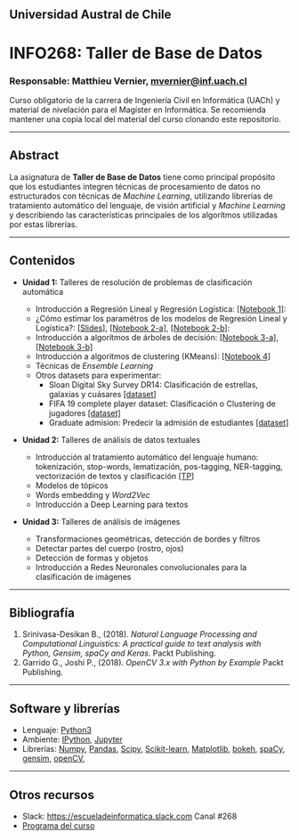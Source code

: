## Universidad Austral de Chile

# INFO268: Taller de Base de Datos

### Responsable: Matthieu Vernier, mvernier@inf.uach.cl

Curso obligatorio de la carrera de Ingeniería Civil en Informática (UACh) y material de nivelación para el Magíster en Informática. Se recomienda mantener una copia local del material del curso clonando este repositorio. 

***
## Abstract

La asignatura de **Taller de Base de Datos** tiene como principal propósito que los estudiantes integren técnicas de procesamiento de datos no estructurados con técnicas de _Machine Learning_, utilizando librerías de tratamiento automático del lenguaje, de visión artificial y _Machine Learning_ y describiendo las características principales de los algorítmos utilizadas por estas librerías.


***
## Contenidos

- **Unidad 1:** Talleres de resolución de problemas de clasificación automática
	- Introducción a Regresión Lineal y Regresión Logística: [[Notebook 1]](unidad1/Notebook_1.ipynb): 
	- ¿Cómo estimar los paramétros de los modelos de Regresión Lineal y Logística?: [[Slides]](https://docs.google.com/presentation/d/11O3ud6ywHuaro6OemhyeH07nuJtdc4ybMuTJicnMnm8/edit?usp=sharing), [[Notebook 2-a]](unidad1/Notebook_2_a.ipynb), [[Notebook 2-b]](unidad1/Notebook_2_b.ipynb): 
	- Introducción a algorítmos de árboles de decisión: [[Notebook 3-a]](unidad1/Notebook_3_a.ipynb), [[Notebook 3-b]](unidad1/Notebook_3_b.ipynb)
	- Introducción a algoritmos de clustering (KMeans): [[Notebook 4]](unidad1/Notebook_4.ipynb)
	- Técnicas de _Ensemble Learning_
	- Otros datasets para experimentar:
		- Sloan Digital Sky Survey DR14: Clasificación de estrellas, galaxias y cuásares [[dataset]](https://www.kaggle.com/lucidlenn/sloan-digital-sky-survey)
		- FIFA 19 complete player dataset: Clasificación o Clustering de jugadores [[dataset]](https://www.kaggle.com/karangadiya/fifa19)
		- Graduate admision: Predecir la admisión de estudiantes [[dataset]](https://www.kaggle.com/mohansacharya/graduate-admissions)

- **Unidad 2:** Talleres de análisis de datos textuales
	- Introducción al tratamiento automático del lenguaje humano: tokenización, stop-words, lematización, pos-tagging, NER-tagging, vectorización de textos y clasificación [[TP]](unidad2/Notebook1.ipynb)
	- Modelos de tópicos
	- Words embedding y _Word2Vec_
	- Introducción a Deep Learning para textos
	

- **Unidad 3:** Talleres de análisis de imágenes
	- Transformaciones geométricas, detección de bordes y filtros
	- Detectar partes del cuerpo (rostro, ojos)
	- Detección de formas y objetos
	- Introducción a Redes Neuronales convolucionales para la clasificación de imágenes

***
## Bibliografía 

1. Srinivasa-Desikan B., (2018). _Natural Language Processing and Computational Linguistics: A practical guide to text analysis with Python, Gensim, spaCy and Keras_. Packt Publishing. 
1. Garrido G., Joshi P., (2018). _OpenCV 3.x with Python by Example_ Packt Publishing.

***
## Software y librerías

- Lenguaje: [Python3](https://docs.python.org/3/)
- Ambiente: [IPython](https://ipython.org), [Jupyter](https://jupyter.org/)
- Librerías: [Numpy](http://www.numpy.org/), [Pandas](https://pandas.pydata.org/), [Scipy](https://www.scipy.org/), [Scikit-learn](https://scikit-learn.org/stable/), [Matplotlib](https://matplotlib.org/), [bokeh](https://bokeh.pydata.org/en/latest/), [spaCy](https://spacy.io/), [gensim](https://radimrehurek.com/gensim/), [openCV](https://opencv.org/), 

***
## Otros recursos
- Slack: https://escueladeinformatica.slack.com Canal #268
- [Programa del curso](Programa_INFO268_2019.pdf)

